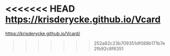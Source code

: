 <<<<<<< HEAD
https://krisderycke.github.io/Vcard
=======
https://krisderycke.github.io/Vcard/
>>>>>>> 252a82c23b709351df089b171b7e2fb92c8f6351
